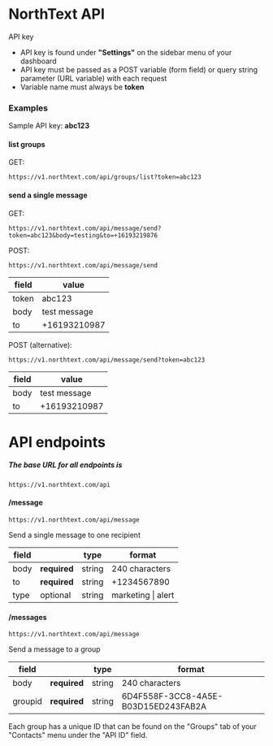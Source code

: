 # NorthText API

API key

  - API key is found under **"Settings"** on the sidebar menu of your dashboard
  - API key must be passed as a POST variable (form field) or query string parameter (URL variable) with each request
  - Variable name must always be **token**

### Examples
Sample API key: **abc123**

#### list groups

GET:

```
https://v1.northtext.com/api/groups/list?token=abc123
```

#### send a single message

GET:
 
```
https://v1.northtext.com/api/message/send?token=abc123&body=testing&to=+16193219876
```

POST: 

```
https://v1.northtext.com/api/message/send
```

field | value
---------- | ----------
token | abc123
body | test message
to | +16193210987

POST (alternative):

```
https://v1.northtext.com/api/message/send?token=abc123
```

field | value
---------- | ----------
body | test message
to | +16193210987

# API endpoints
##### The base URL for all endpoints is
```
https://v1.northtext.com/api
```

#### /message

``
https://v1.northtext.com/api/message
``

Send a single message to one recipient

field |  | type | format
---------- | ---------- | ---------- | ----------
body | **required** | string | 240 characters
to | **required** | string | +1234567890
type | optional | string | marketing \| alert

#### /messages
``
https://v1.northtext.com/api/message
``

Send a message to a group

field |  | type | format
---------- | ---------- | ---------- | ----------
body | **required** | string | 240 characters
groupid | **required** | string | 6D4F558F-3CC8-4A5E-B03D15ED243FAB2A

Each group has a unique ID that can be found on the "Groups" tab of your "Contacts" menu under the "API ID" field.
